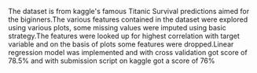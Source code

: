 The dataset is from kaggle's famous Titanic Survival predictions aimed for the biginners.The various features contained in the dataset were explored using various plots, some missing values were imputed using basic strategy.The features were looked up for highest correlation with target variable and on the basis of plots some features were dropped.Linear regression model was implemented and with cross validation got score of 78.5% and with submission script on kaggle got a score of 76%
